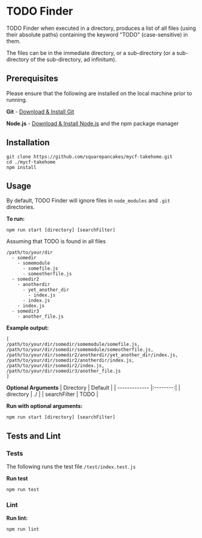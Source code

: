 # TODO Finder

TODO Finder when executed in a directory, produces a list of all files (using their absolute paths) containing the keyword "TODO" (case-sensitive) in them.

The files can be in the immediate directory, or a sub-directory (or a sub-directory of the sub-directory, ad infinitum).

## Prerequisites

Please ensure that the following are installed on the local machine prior to running.

**Git** - [Download & Install Git](https://git-scm.com/downloads)

**Node.js** - [Download & Install Node.js](https://nodejs.org/en/download/) and the npm package manager

## Installation

```
git clone https://github.com/squarepancakes/mycf-takehome.git
cd ./mycf-takehome
npm install
```

## Usage

By default, TODO Finder will ignore files in `node_modules` and `.git` directories.

**To run:**

```
npm run start [directory] [searchFilter]
```

Assuming that TODO is found in all files

```
/path/to/your/dir
  - somedir
    - somemodule
      - somefile.js
      - someotherfile.js
  - somedir2
    - anotherdir
      - yet_another_dir
        - index.js
      - index.js
    - index.js
  - somedir3
    - another_file.js
```

**Example output:**

```
[
/path/to/your/dir/somedir/somemodule/somefile.js,
/path/to/your/dir/somedir/somemodule/someotherfile.js,
/path/to/your/dir/somedir2/anotherdir/yet_another_dir/index.js,
/path/to/your/dir/somedir2/anotherdir/index.js,
/path/to/your/dir/somedir2/index.js,
/path/to/your/dir/somedir3/another_file.js
]
```

**Optional Arguments**
| Directory | Default |
| ------------- |:--------:|
| directory | ./ |
| searchFilter | TODO |

**Run with optional arguments:**

```
npm run start [directory] [searchFilter]
```

## Tests and Lint

### Tests

The following runs the test file `/test/index.test.js`

**Run test**

```
npm run test
```

### Lint

**Run lint:**

```
npm run lint
```

